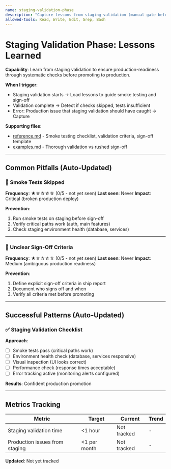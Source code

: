 ```yaml
---
name: staging-validation-phase
description: "Capture lessons from staging validation (manual gate before production). Auto-triggers when: validating staging deployment, smoke testing, sign-off checklist. Updates when: validation steps skipped, smoke tests insufficient, sign-off unclear."
allowed-tools: Read, Write, Edit, Grep, Bash
---
```


# Staging Validation Phase: Lessons Learned

**Capability**: Learn from staging validation to ensure production-readiness through systematic checks before promoting to production.

**When I trigger**:
- Staging validation starts → Load lessons to guide smoke testing and sign-off
- Validation complete → Detect if checks skipped, tests insufficient
- Error: Production issue that staging validation should have caught → Capture

**Supporting files**:
- [reference.md](reference.md) - Smoke testing checklist, validation criteria, sign-off template
- [examples.md](examples.md) - Thorough validation vs rushed sign-off

---

## Common Pitfalls (Auto-Updated)

### 🚫 Smoke Tests Skipped

**Frequency**: ★☆☆☆☆ (0/5 - not yet seen)
**Last seen**: Never
**Impact**: Critical (broken production deploy)

**Prevention**:
1. Run smoke tests on staging before sign-off
2. Verify critical paths work (auth, main features)
3. Check staging environment health (database, services)

---

### 🚫 Unclear Sign-Off Criteria

**Frequency**: ★☆☆☆☆ (0/5 - not yet seen)
**Last seen**: Never
**Impact**: Medium (ambiguous production readiness)

**Prevention**:
1. Define explicit sign-off criteria in ship report
2. Document who signs off and when
3. Verify all criteria met before promoting

---

## Successful Patterns (Auto-Updated)

### ✅ Staging Validation Checklist

**Approach**:
- [ ] Smoke tests pass (critical paths work)
- [ ] Environment health check (database, services responsive)
- [ ] Visual inspection (UI looks correct)
- [ ] Performance check (response times acceptable)
- [ ] Error tracking active (monitoring alerts configured)

**Results**: Confident production promotion

---

## Metrics Tracking

| Metric | Target | Current | Trend |
|--------|--------|---------|-------|
| Staging validation time | <1 hour | Not tracked | - |
| Production issues from staging | <1 per month | Not tracked | - |

**Updated**: Not yet tracked
